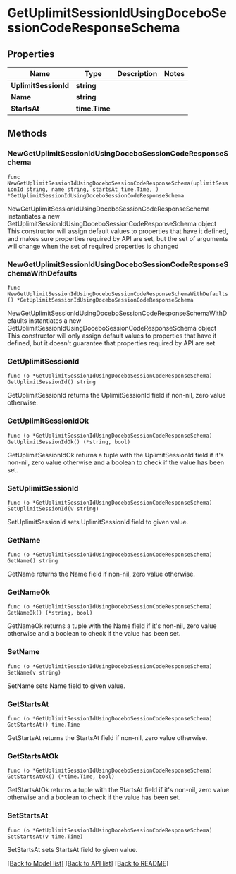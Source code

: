# GetUplimitSessionIdUsingDoceboSessionCodeResponseSchema

## Properties

Name | Type | Description | Notes
------------ | ------------- | ------------- | -------------
**UplimitSessionId** | **string** |  | 
**Name** | **string** |  | 
**StartsAt** | **time.Time** |  | 

## Methods

### NewGetUplimitSessionIdUsingDoceboSessionCodeResponseSchema

`func NewGetUplimitSessionIdUsingDoceboSessionCodeResponseSchema(uplimitSessionId string, name string, startsAt time.Time, ) *GetUplimitSessionIdUsingDoceboSessionCodeResponseSchema`

NewGetUplimitSessionIdUsingDoceboSessionCodeResponseSchema instantiates a new GetUplimitSessionIdUsingDoceboSessionCodeResponseSchema object
This constructor will assign default values to properties that have it defined,
and makes sure properties required by API are set, but the set of arguments
will change when the set of required properties is changed

### NewGetUplimitSessionIdUsingDoceboSessionCodeResponseSchemaWithDefaults

`func NewGetUplimitSessionIdUsingDoceboSessionCodeResponseSchemaWithDefaults() *GetUplimitSessionIdUsingDoceboSessionCodeResponseSchema`

NewGetUplimitSessionIdUsingDoceboSessionCodeResponseSchemaWithDefaults instantiates a new GetUplimitSessionIdUsingDoceboSessionCodeResponseSchema object
This constructor will only assign default values to properties that have it defined,
but it doesn't guarantee that properties required by API are set

### GetUplimitSessionId

`func (o *GetUplimitSessionIdUsingDoceboSessionCodeResponseSchema) GetUplimitSessionId() string`

GetUplimitSessionId returns the UplimitSessionId field if non-nil, zero value otherwise.

### GetUplimitSessionIdOk

`func (o *GetUplimitSessionIdUsingDoceboSessionCodeResponseSchema) GetUplimitSessionIdOk() (*string, bool)`

GetUplimitSessionIdOk returns a tuple with the UplimitSessionId field if it's non-nil, zero value otherwise
and a boolean to check if the value has been set.

### SetUplimitSessionId

`func (o *GetUplimitSessionIdUsingDoceboSessionCodeResponseSchema) SetUplimitSessionId(v string)`

SetUplimitSessionId sets UplimitSessionId field to given value.


### GetName

`func (o *GetUplimitSessionIdUsingDoceboSessionCodeResponseSchema) GetName() string`

GetName returns the Name field if non-nil, zero value otherwise.

### GetNameOk

`func (o *GetUplimitSessionIdUsingDoceboSessionCodeResponseSchema) GetNameOk() (*string, bool)`

GetNameOk returns a tuple with the Name field if it's non-nil, zero value otherwise
and a boolean to check if the value has been set.

### SetName

`func (o *GetUplimitSessionIdUsingDoceboSessionCodeResponseSchema) SetName(v string)`

SetName sets Name field to given value.


### GetStartsAt

`func (o *GetUplimitSessionIdUsingDoceboSessionCodeResponseSchema) GetStartsAt() time.Time`

GetStartsAt returns the StartsAt field if non-nil, zero value otherwise.

### GetStartsAtOk

`func (o *GetUplimitSessionIdUsingDoceboSessionCodeResponseSchema) GetStartsAtOk() (*time.Time, bool)`

GetStartsAtOk returns a tuple with the StartsAt field if it's non-nil, zero value otherwise
and a boolean to check if the value has been set.

### SetStartsAt

`func (o *GetUplimitSessionIdUsingDoceboSessionCodeResponseSchema) SetStartsAt(v time.Time)`

SetStartsAt sets StartsAt field to given value.



[[Back to Model list]](../README.md#documentation-for-models) [[Back to API list]](../README.md#documentation-for-api-endpoints) [[Back to README]](../README.md)


